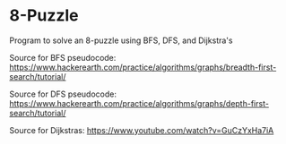 # 8-Puzzle
Program to solve an 8-puzzle using BFS, DFS, and Dijkstra's

Source for BFS pseudocode: https://www.hackerearth.com/practice/algorithms/graphs/breadth-first-search/tutorial/

Source for DFS pseudocode: https://www.hackerearth.com/practice/algorithms/graphs/depth-first-search/tutorial/

Source for Dijkstras: https://www.youtube.com/watch?v=GuCzYxHa7iA
